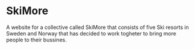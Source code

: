 # SkiMore

A website for a collective called SkiMore that consists of five Ski resorts in Sweden and Norway that has decided to work togheter to bring more people to their bussines.
